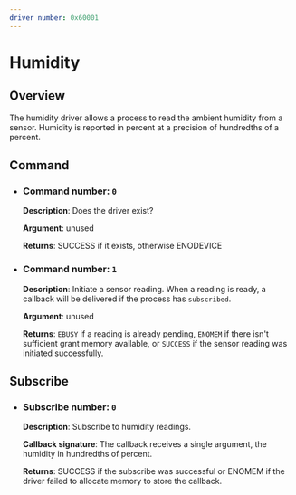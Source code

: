 ```yaml
---
driver number: 0x60001
---
```


# Humidity

## Overview

The humidity driver allows a process to read the ambient humidity
from a sensor. Humidity is reported in percent at a precision of
hundredths of a percent.

## Command

  * ### Command number: `0`

    **Description**: Does the driver exist?

    **Argument**: unused

    **Returns**: SUCCESS if it exists, otherwise ENODEVICE

  * ### Command number: `1`

    **Description**: Initiate a sensor reading.  When a reading is ready, a
    callback will be delivered if the process has `subscribed`.

    **Argument**: unused

    **Returns**: `EBUSY` if a reading is already pending, `ENOMEM` if there
    isn't sufficient grant memory available, or `SUCCESS` if the sensor reading
    was initiated successfully.

## Subscribe

  * ### Subscribe number: `0`

    **Description**: Subscribe to humidity readings.

    **Callback signature**: The callback receives a single argument, the
    humidity in hundredths of percent.

    **Returns**: SUCCESS if the subscribe was successful or ENOMEM if the
    driver failed to allocate memory to store the callback.

